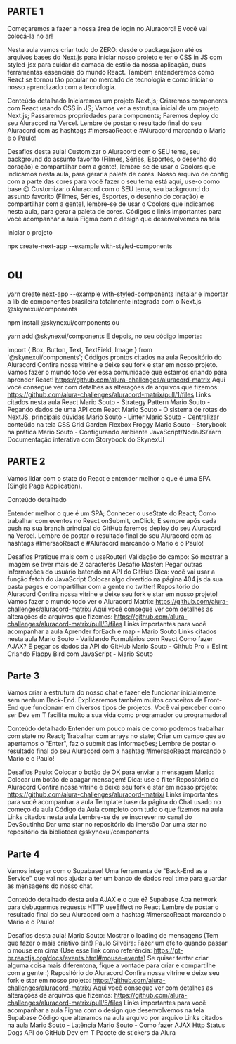 ## PARTE 1

Começaremos a fazer a nossa área de login no Aluracord! E você vai colocá-la no ar!

Nesta aula vamos criar tudo do ZERO: desde o package.json até os arquivos bases do Next.js para iniciar nosso projeto e ter o CSS in JS com styled-jsx para cuidar da camada de estilo da nossa aplicação, duas ferramentas essenciais do mundo React. Também entenderemos como React se tornou tão popular no mercado de tecnologia e como iniciar o nosso aprendizado com a tecnologia.

Conteúdo detalhado
Iniciaremos um projeto Next.js;
Criaremos components com React usando CSS in JS;
Vamos ver a estrutura inicial de um projeto Next.js;
Passaremos propriedades para components;
Faremos deploy do seu Aluracord na Vercel.
Lembre de postar o resultado final do seu Aluracord com as hashtags #ImersaoReact e #Aluracord marcando o Mario e o Paulo!

Desafios desta aula!
Customizar o Aluracord com o SEU tema, seu background do assunto favorito (Filmes, Séries, Esportes, o desenho do coração) e compartilhar com a gente!, lembre-se de usar o Coolors que indicamos nesta aula, para gerar a paleta de cores.
Nosso arquivo de config com a parte das cores para você fazer o seu tema está aqui, use-o como base 😍
Customizar o Aluracord com o SEU tema, seu background do assunto favorito (Filmes, Séries, Esportes, o desenho do coração) e compartilhar com a gente!, lembre-se de usar o Coolors que indicamos nesta aula, para gerar a paleta de cores.
Códigos e links importantes para você acompanhar a aula
Figma com o design que desenvolvemos na tela

Iniciar o projeto

npx create-next-app --example with-styled-components

# ou

yarn create next-app --example with-styled-components
Instalar e importar a lib de componentes brasileira totalmente integrada com o Next.js @skynexui/components

npm install @skynexui/components
ou

yarn add @skynexui/components
E depois, no seu código importe:

import { Box, Button, Text, TextField, Image } from '@skynexui/components';
Códigos prontos citados na aula
Repositório do Aluracord
Confira nossa vitrine e deixe seu fork e star em nosso projeto. Vamos fazer o mundo todo ver essa comunidade que estamos criando para aprender React! https://github.com/alura-challenges/aluracord-matrix
Aqui você consegue ver com detalhes as alterações de arquivos que fizemos: https://github.com/alura-challenges/aluracord-matrix/pull/1/files
Links citados nesta aula
React
Mario Souto - Strategy Pattern
Mario Souto - Pegando dados de uma API com React
Mario Souto - O sistema de rotas do NextJS, principais dúvidas
Mario Souto - Linter
Mario Souto - Centralizar conteúdo na tela
CSS Grid Garden
Flexbox Froggy
Mario Souto - Storybook na prática
Mario Souto - Configurando ambiente JavaScript/NodeJS/Yarn
Documentação interativa com Storybook do SkynexUI

## PARTE 2

Vamos lidar com o state do React e entender melhor o que é uma SPA (Single Page Application).

Conteúdo detalhado

Entender melhor o que é um SPA;
Conhecer o useState do React;
Como trabalhar com eventos no React onSubmit, onClick;
E sempre após cada push na sua branch principal do GitHub faremos deploy do seu Aluracord na Vercel.
Lembre de postar o resultado final do seu Aluracord com as hashtags #ImersaoReact e #Aluracord marcando o Mario e o Paulo!

Desafios
Pratique mais com o useRouter!
Validação do campo: Só mostrar a imagem se tiver mais de 2 caracteres
Desafio Master: Pegar outras informações do usuário batendo na API do GitHub
Dica: você vai usar a função fetch do JavaScript
Colocar algo divertido na página 404.js da sua pasta pages e compartilhar com a gente no twitter!
Repositório do Aluracord
Confira nossa vitrine e deixe seu fork e star em nosso projeto! Vamos fazer o mundo todo ver o Aluracord Matrix: https://github.com/alura-challenges/aluracord-matrix/
Aqui você consegue ver com detalhes as alterações de arquivos que fizemos: https://github.com/alura-challenges/aluracord-matrix/pull/3/files
Links importantes para você acompanhar a aula
Aprender forEach e map - Mario Souto
Links citados nesta aula
Mario Souto - Validando Formulários com React
Como fazer AJAX? E pegar os dados da API do GitHub
Mario Souto - Github Pro + Eslint
Criando Flappy Bird com JavaScript - Mario Souto

## Parte 3

Vamos criar a estrutura do nosso chat e fazer ele funcionar inicialmente sem nenhum Back-End. Explicaremos também muitos conceitos de Front-End que funcionam em diversos tipos de projetos. Você vai perceber como ser Dev em T facilita muito a sua vida como programador ou programadora!

Conteúdo detalhado
Entender um pouco mais de como podemos trabalhar com state no React;
Trabalhar com arrays no state;
Criar um campo que ao apertamos o "Enter", faz o submit das informações;
Lembre de postar o resultado final do seu Aluracord com a hashtag #ImersaoReact marcando o Mario e o Paulo!

Desafios
Paulo: Colocar o botão de OK para enviar a mensagem
Mario: Colocar um botão de apagar mensagem! Dica: use o filter
Repositório do Aluracord
Confira nossa vitrine e deixe seu fork e star em nosso projeto: https://github.com/alura-challenges/aluracord-matrix/
Links importantes para você acompanhar a aula
Template base da página do Chat usado no começo da aula
Código da Aula completo com tudo o que fizemos na aula
Links citados nesta aula
Lembre-se de se inscrever no canal do DevSoutinho
Dar uma star no repositório da imersão
Dar uma star no repositório da biblioteca @skynexui/components

## Parte 4

Vamos integrar com o Supabase! Uma ferramenta de "Back-End as a Service" que vai nos ajudar a ter um banco de dados real time para guardar as mensagens do nosso chat.

Conteúdo detalhado desta aula
AJAX e o que é?
Supabase
Aba network para debugarmos requests HTTP
useEffect no React
Lembre de postar o resultado final do seu Aluracord com a hashtag #ImersaoReact marcando o Mario e o Paulo!

Desafios desta aula!
Mario Souto: Mostrar o loading de mensagens (Tem que fazer o mais criativo ein!)
Paulo Silveira: Fazer um efeito quando passar o mouse em cima (Use esse link como referência: https://pt-br.reactjs.org/docs/events.html#mouse-events)
Se quiser tentar criar alguma coisa mais diferentona, fique a vontade para criar e compartilhe com a gente :)
Repositório do Aluracord
Confira nossa vitrine e deixe seu fork e star em nosso projeto: https://github.com/alura-challenges/aluracord-matrix/
Aqui você consegue ver com detalhes as alterações de arquivos que fizemos: https://github.com/alura-challenges/aluracord-matrix/pull/5/files
Links importantes para você acompanhar a aula
Figma com o design que desenvolvemos na tela
Supabase
Código que alteramos na aula arquivo por arquivo
Links citados na aula
Mario Souto - Latência
Mario Souto - Como fazer AJAX
Http Status Dogs
API do GitHub
Dev em T
Pacote de stickers da Alura
